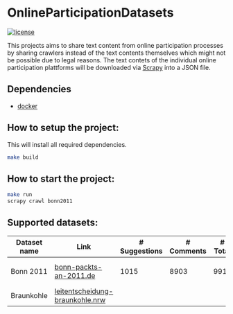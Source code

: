 # OnlineParticipationDatasets
[![license](https://img.shields.io/github/license/mashape/apistatus.svg?maxAge=2592000)](https://github.com/Liebeck/OnlineParticipationDatasets/blob/master/LICENSE)

This projects aims to share text content from online participation processes by sharing crawlers instead of the text contents themselves which might not be possible due to legal reasons. The text contets of the individual online participation plattforms will be downloaded via [Scrapy](https://scrapy.org/) into a JSON file.

## Dependencies
* [docker](https://www.docker.com/)

## How to setup the project:
This will install all required dependencies.
``` bash
make build
```

## How to start the project:
``` bash
make run
scrapy crawl bonn2011
```

## Supported datasets:
| Dataset name | Link                                                                                                                                  | # Suggestions | # Comments | # Total | Crawl time | Command               |
|--------------|---------------------------------------------------------------------------------------------------------------------------------------|---------------|------------|---------|------------|-----------------------|
| Bonn 2011    | [bonn-packts-an-2011.de](http://bonn-packts-an-2011.de/www.bonn-packts-an.de/dito/forumc0d2.html)                                     |    1015       |    8903    |   9918   | 50 seconds | scrapy crawl bonn2011 |
| Braunkohle   | [leitentscheidung-braunkohle.nrw](https://www.leitentscheidung-braunkohle.nrw/perspektiven/de/home/beteiligen/draftbill/47589/para/9) |               |            |         |            |                       |
